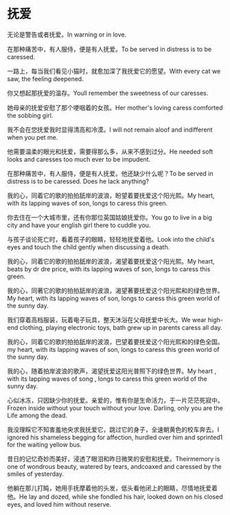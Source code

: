 # 抚爱

<p><span class="chinese">无论是警告或者抚爱。</span><span class="english">In warning or in love.</span></p>

<p><span class="chinese">在那种痛苦中，有人服侍，便是有人抚爱。</span><span class="english">To be served in distress is to be caressed.</span></p>

<p><span class="chinese">一路上，每当我们看见小猫时，就愈加深了我抚爱它的愿望。</span><span class="english">With every cat we saw, the feeling deepened.</span></p>

<p><span class="chinese">你又想起那抚爱的温存。</span><span class="english">Youll remember the sweetness of our caresses.</span></p>

<p><span class="chinese">她母亲的抚爱安慰了那个哽咽着的女孩。</span><span class="english">Her mother's loving caress comforted the sobbing girl.</span></p>

<p><span class="chinese">我不会在您抚爱我时显得清高和冷漠。</span><span class="english">I will not remain aloof and indifferent when you pet me.</span></p>

<p><span class="chinese">他需要温柔的眼光和抚爱，需要得那么多，从来不感到过分。</span><span class="english">He needed soft looks and caresses too much ever to be impudent.</span></p>

<p><span class="chinese">在那种痛苦中，有人服侍，便是有人抚爱。他还缺少什么呢？</span><span class="english">To be served in distress is to be caressed. Does he lack anything?</span></p>

<p><span class="chinese">我的心，同着它的歌的拍拍舐岸的波浪，盼望着要抚爱这个阳光熙。</span><span class="english">My heart, with its lapping waves of son, longs to caress this green.</span></p>

<p><span class="chinese">你去住在一个大城市里，还有你那位英国姑娘抚爱你。</span><span class="english">You go to live in a big city and have your english girl there to cuddle you.</span></p>

<p><span class="chinese">与孩子谈论死亡时，看着孩子的眼睛，轻轻地抚爱着他。</span><span class="english">Look into the child's eyes and touch the child gently when discussing a death.</span></p>

<p><span class="chinese">我的心，同着它的歌的拍拍舐岸的波浪，渴望着要抚爱这个阳光熙。</span><span class="english">My heart, beats by dr dre price, with its lapping waves of son, longs to caress this green.</span></p>

<p><span class="chinese">我的心，同著它的歌的拍拍舐岸的波浪，渴望著要抚爱这个阳光熙和的绿色世界。</span><span class="english">My heart, with its lapping waves of son, longs to caress this green world of the sunny day.</span></p>

<p><span class="chinese">我们穿着高档服装，玩着电子玩具，整天沐浴在父母抚爱中长大。</span><span class="english">We wear high-end clothing, playing electronic toys, bath grew up in parents caress all day.</span></p>

<p><span class="chinese">我的心，同着它的歌的拍拍舐岸的波浪，巴望着要抚爱这个阳光熙和的绿色全国。</span><span class="english">my heart, with its lapping waves of son, longs to caress this green world of the sunny day.</span></p>

<p><span class="chinese">我的心，随着拍岸波浪的歌声，渴望抚爱这阳光普照下的绿色世界。</span><span class="english">My heart , with its lapping waves of song , longs to caress this green world of the sunny day.</span></p>

<p><span class="chinese">心似冰冻，只因缺少你的抚爱。亲爱的，惟有你是生命活力，于一片茫茫死寂中。</span><span class="english">Frozen inside without your touch without your love. Darling, only you are the Life among the dead.</span></p>

<p><span class="chinese">我没理睬它不知害羞地央求我抚爱它，跳过它的身子，全速朝黄色的校车奔去。</span><span class="english">I ignored his shameless begging for affection, hurdled over him and sprinted1 for the waiting yellow bus.</span></p>

<p><span class="chinese">昔日的记忆奇妙而美好，浸透了眼泪和昨日微笑的安慰和抚爱。</span><span class="english">Theirmemory is one of wondrous beauty, watered by tears, andcoaxed and caressed by the smiles of yesterday.</span></p>

<p><span class="chinese">他躺在那儿打盹，她用手抚摩着他的头发，低头看他闭上的眼睛，尽情地抚爱着他。</span><span class="english">He lay and dozed, while she fondled his hair, looked down on his closed eyes, and loved him without reserve.</span></p>

